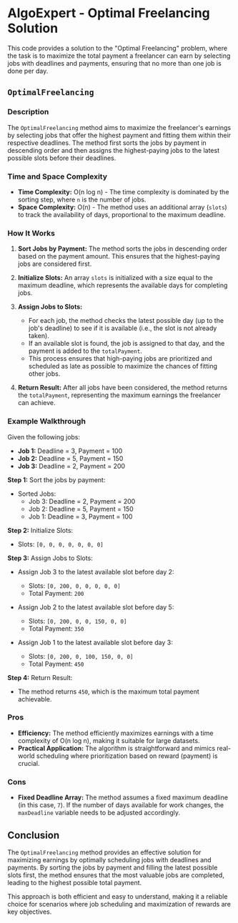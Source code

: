 # AlgoExpert - Optimal Freelancing Solution

This code provides a solution to the "Optimal Freelancing" problem, where the task is to maximize the total payment a freelancer can earn by selecting jobs with deadlines and payments, ensuring that no more than one job is done per day.

## `OptimalFreelancing`

### Description
The `OptimalFreelancing` method aims to maximize the freelancer's earnings by selecting jobs that offer the highest payment and fitting them within their respective deadlines. The method first sorts the jobs by payment in descending order and then assigns the highest-paying jobs to the latest possible slots before their deadlines.

### Time and Space Complexity
- **Time Complexity:** O(n log n) - The time complexity is dominated by the sorting step, where `n` is the number of jobs.
- **Space Complexity:** O(n) - The method uses an additional array (`slots`) to track the availability of days, proportional to the maximum deadline.

### How It Works
1. **Sort Jobs by Payment:** The method sorts the jobs in descending order based on the payment amount. This ensures that the highest-paying jobs are considered first.

2. **Initialize Slots:** An array `slots` is initialized with a size equal to the maximum deadline, which represents the available days for completing jobs.

3. **Assign Jobs to Slots:**
   - For each job, the method checks the latest possible day (up to the job's deadline) to see if it is available (i.e., the slot is not already taken).
   - If an available slot is found, the job is assigned to that day, and the payment is added to the `totalPayment`.
   - This process ensures that high-paying jobs are prioritized and scheduled as late as possible to maximize the chances of fitting other jobs.

4. **Return Result:** After all jobs have been considered, the method returns the `totalPayment`, representing the maximum earnings the freelancer can achieve.

### Example Walkthrough

Given the following jobs:
- **Job 1:** Deadline = 3, Payment = 100
- **Job 2:** Deadline = 5, Payment = 150
- **Job 3:** Deadline = 2, Payment = 200

**Step 1:** Sort the jobs by payment:
- Sorted Jobs: 
  - Job 3: Deadline = 2, Payment = 200
  - Job 2: Deadline = 5, Payment = 150
  - Job 1: Deadline = 3, Payment = 100

**Step 2:** Initialize Slots:
- Slots: `[0, 0, 0, 0, 0, 0, 0]`

**Step 3:** Assign Jobs to Slots:
- Assign Job 3 to the latest available slot before day 2: 
  - Slots: `[0, 200, 0, 0, 0, 0, 0]`
  - Total Payment: `200`
  
- Assign Job 2 to the latest available slot before day 5: 
  - Slots: `[0, 200, 0, 0, 150, 0, 0]`
  - Total Payment: `350`
  
- Assign Job 1 to the latest available slot before day 3: 
  - Slots: `[0, 200, 0, 100, 150, 0, 0]`
  - Total Payment: `450`

**Step 4:** Return Result:
- The method returns `450`, which is the maximum total payment achievable.

### Pros
- **Efficiency:** The method efficiently maximizes earnings with a time complexity of O(n log n), making it suitable for large datasets.
- **Practical Application:** The algorithm is straightforward and mimics real-world scheduling where prioritization based on reward (payment) is crucial.

### Cons
- **Fixed Deadline Array:** The method assumes a fixed maximum deadline (in this case, `7`). If the number of days available for work changes, the `maxDeadline` variable needs to be adjusted accordingly.

## Conclusion

The `OptimalFreelancing` method provides an effective solution for maximizing earnings by optimally scheduling jobs with deadlines and payments. By sorting the jobs by payment and filling the latest possible slots first, the method ensures that the most valuable jobs are completed, leading to the highest possible total payment.

This approach is both efficient and easy to understand, making it a reliable choice for scenarios where job scheduling and maximization of rewards are key objectives.
